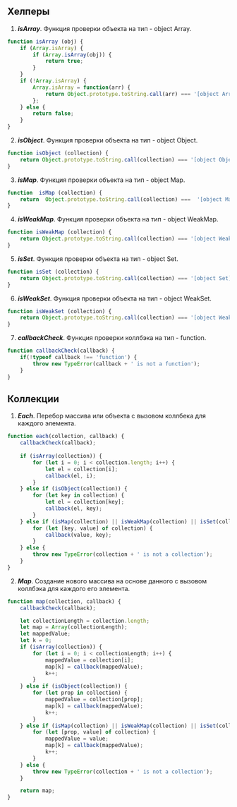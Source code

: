 ## Хелперы

 1. ***isArray***. Функция проверки объекта на тип - object Array.
```javascript
function isArray (obj) {
    if (Array.isArray) {
        if (Array.isArray(obj)) {
            return true;
        }
    }
    if (!Array.isArray) {
        Array.isArray = function(arr) {
            return Object.prototype.toString.call(arr) === '[object Array]';
        };
    } else {
        return false;
    }
}
```
2. ***isObject***. Функция проверки объекта на тип - object Object.
> 
```javascript
function isObject (collection) {
	return Object.prototype.toString.call(collection) === '[object Object]';
}
```

3. ***isMap***. Функция проверки объекта на тип - object Map.
```javascript
function  isMap (collection) {  
	return  Object.prototype.toString.call(collection) ===  '[object Map]';  
}
```
4. ***isWeakMap***. Функция проверки объекта на тип - object WeakMap.
```javascript
function isWeakMap (collection) {
	return Object.prototype.toString.call(collection) === '[object WeakMap]';
}
```
5. ***isSet***. Функция проверки объекта на тип - object Set.
```javascript
function isSet (collection) {
	return Object.prototype.toString.call(collection) === '[object Set]';
}
```
6. ***isWeakSet***. Функция проверки объекта на тип - object WeakSet.
```javascript
function isWeakSet (collection) {
	return Object.prototype.toString.call(collection) === '[object WeakSet]';
}
```
7. ***callbackCheck***. Функция проверки коллбэка на тип - function.
```javascript
function callbackCheck(callback) {
    if(!typeof callback !== 'function') {
        throw new TypeError(callback + ' is not a function');
    }
}
```

## Коллекции

1. ***Each***. Перебор массива или объекта с вызовом коллбека для каждого элемента.
```javascript
function each(collection, callback) {
    callbackCheck(callback);
    
    if (isArray(collection)) {
        for (let i = 0; i < collection.length; i++) {
            let el = collection[i];
            callback(el, i);
        }
    } else if (isObject(collection)) {
        for (let key in collection) {
            let el = collection[key];
            callback(el, key);
        }
    } else if (isMap(collection) || isWeakMap(collection) || isSet(collection) || isWeakSet(collection)) {
        for (let [key, value] of collection) {
            callback(value, key);
        }
    } else {
        throw new TypeError(collection + ' is not a collection');
    }
}
```
2. ***Map***. Создание нового массива на основе данного с вызовом коллбэка для каждого его элемента.
```javascript
function map(collection, callback) {
    callbackCheck(callback);

    let collectionLength = collection.length;
    let map = Array(collectionLength);
    let mappedValue;
    let k = 0;
    if (isArray(collection)) {
        for (let i = 0; i < collectionLength; i++) {
            mappedValue = collection[i];
            map[k] = callback(mappedValue);
            k++;
        }
    } else if (isObject(collection)) {
        for (let prop in collection) {
            mappedValue = collection[prop];
            map[k] = callback(mappedValue);
            k++;
        }
    } else if (isMap(collection) || isWeakMap(collection) || isSet(collection) || isWeakSet(collection)) {
        for (let [prop, value] of collection) {
            mappedValue = value;
            map[k] = callback(mappedValue);
            k++;
        }
    } else {
        throw new TypeError(collection + ' is not a collection');
    }

    return map;
}
```
